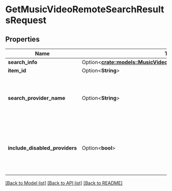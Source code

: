# GetMusicVideoRemoteSearchResultsRequest

## Properties

Name | Type | Description | Notes
------------ | ------------- | ------------- | -------------
**search_info** | Option<[**crate::models::MusicVideoInfoRemoteSearchQuerySearchInfo**](MusicVideoInfoRemoteSearchQuery_SearchInfo.md)> |  | [optional]
**item_id** | Option<**String**> |  | [optional]
**search_provider_name** | Option<**String**> | Gets or sets the provider name to search within if set. | [optional]
**include_disabled_providers** | Option<**bool**> | Gets or sets a value indicating whether disabled providers should be included. | [optional]

[[Back to Model list]](../README.md#documentation-for-models) [[Back to API list]](../README.md#documentation-for-api-endpoints) [[Back to README]](../README.md)


